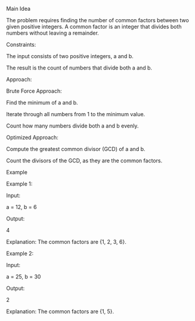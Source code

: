 Main Idea

The problem requires finding the number of common factors between two given positive integers. A common factor is an integer that divides both numbers without leaving a remainder.

Constraints:

The input consists of two positive integers, a and b.

The result is the count of numbers that divide both a and b.

Approach:

Brute Force Approach:

Find the minimum of a and b.

Iterate through all numbers from 1 to the minimum value.

Count how many numbers divide both a and b evenly.

Optimized Approach:

Compute the greatest common divisor (GCD) of a and b.

Count the divisors of the GCD, as they are the common factors.

Example

Example 1:

Input:

a = 12, b = 6

Output:

4

Explanation: The common factors are {1, 2, 3, 6}.

Example 2:

Input:

a = 25, b = 30

Output:

2

Explanation: The common factors are {1, 5}.

